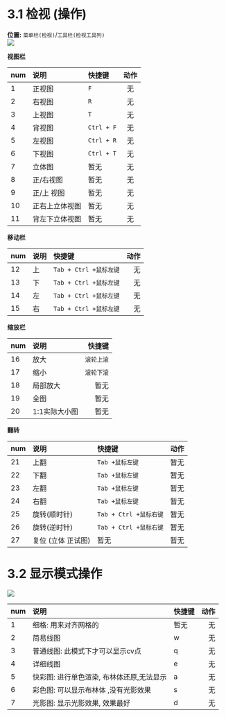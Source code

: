 

# 3.1 检视 (操作)
**位置:** `菜单栏(检视)`/`工具栏(检视工具列)`  
![](https://oss.6200052.xyz:44/mddata/ls/2022/11/9/检视工具栏.png)  


**视图栏**   


|num|说明|快捷键|动作|
|:-|:-|:-|:-:|  
|1| 正视图|`F`|无|  
|2|右视图|`R`|无|  
|3|上视图|`T`|无|  
|4|背视图|`Ctrl + F`|无|  
|5|左视图|`Ctrl + R`|无|  
|6|下视图| `Ctrl + T`|无|  
|7| 立体图|暂无|无|  
|8|正/右视图|暂无|无|  
|9|正/上 视图|暂无|无|  
|10|正右上立体视图|暂无|无|  
|11|背左下立体视图|暂无|无|  

**移动栏**  

|num|说明|快捷键|动作|  
|:-|:-|:-|-:|  
|12|上|`Tab + Ctrl +鼠标左键`| 无 |  
|13|下|`Tab + Ctrl +鼠标左键`| 无 |  
|14|左|`Tab + Ctrl +鼠标左键`| 无 |  
|15|右|`Tab + Ctrl +鼠标左键`| 无 |  

**缩放栏**   

|num|说明|快捷键|
|:-|:-|-:|
|16|放大|`滚轮上滚`|
|17|缩小|`滚轮下滚`|
|18|局部放大|暂无|
|19|全图|暂无|
|20|1:1实际大小图|暂无|



**翻转**  

|num|说明|快捷键|动作|  
|:-|:-|:-|:-:|  
|21 |上翻|`Tab +鼠标左键`|暂无|
|22|下翻|`Tab +鼠标左键`|暂无|
|23 |左翻|`Tab +鼠标左键`|暂无|
|24 |右翻| `Tab +鼠标左键`|暂无|
|25 |旋转(顺时针) |`Tab + Ctrl +鼠标右键`|暂无|
|26|  旋转(逆时针)|`Tab + Ctrl +鼠标右键`|暂无|
|27 |复位 (立体 正试图)|暂无|暂无|



# 3.2 显示模式操作  

![](https://oss.6200052.xyz:44/mddata/ls/2022/11/9/视图模式.png)  



|num|说明|快捷键|动作|  
|:-|:-|:-|-:|  
|1|细格: 用来对齐网格的|暂无|无|
|2|简易线图|w|无|
|3|普通线图: 此模式下才可以显示cv点 |q|无|
|4|详细线图 |e|无|
|5|快彩图: 进行单色渲染, 布林体还原,无法显示|a|无|
|6|彩色图: 可以显示布林体 ,没有光影效果|s|无|
|7|光影图: 显示光影效果, 效果最好|d|无|

